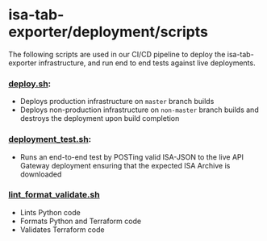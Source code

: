 # isa-tab-exporter/deployment/scripts

The following scripts are used in our CI/CD pipeline to deploy the isa-tab-exporter infrastructure, and run end to end tests against live deployments.

### [deploy.sh](deploy.sh):
- Deploys production infrastructure on `master` branch builds
- Deploys non-production infrastructure on `non-master` branch builds and destroys the deployment upon build completion

### [deployment_test.sh](deployment_test.sh):
- Runs an end-to-end test by POSTing valid ISA-JSON to the live API Gateway deployment ensuring that the expected ISA Archive is downloaded

### [lint_format_validate.sh](lint_format_validate.sh)
- Lints Python code
- Formats Python and Terraform code
- Validates Terraform code